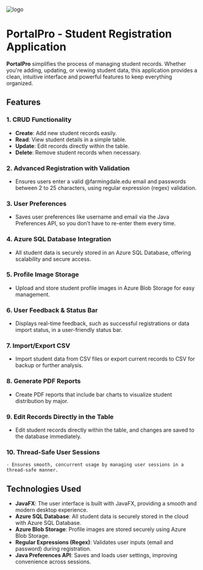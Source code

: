 ![logo](https://github.com/user-attachments/assets/23b7bc91-9269-4226-b129-faf616423dd3)
# **PortalPro** - Student Registration Application

**PortalPro** simplifies the process of managing student records. Whether you're adding, updating, or viewing student data, this application provides a clean, intuitive interface and powerful features to keep everything organized.

## **Features**

### 1. **CRUD Functionality**
   - **Create**: Add new student records easily.
   - **Read**: View student details in a simple table.
   - **Update**: Edit records directly within the table.
   - **Delete**: Remove student records when necessary.

### 2. **Advanced Registration with Validation**
   - Ensures users enter a valid @farmingdale.edu email and passwords between 2 to 25 characters, using regular expression (regex) validation.

### 3. **User Preferences**
   - Saves user preferences like username and email via the Java Preferences API, so you don’t have to re-enter them every time.

### 4. **Azure SQL Database Integration**
   - All student data is securely stored in an Azure SQL Database, offering scalability and secure access.

### 5. **Profile Image Storage**
   - Upload and store student profile images in Azure Blob Storage for easy management.

### 6. **User Feedback & Status Bar**
   - Displays real-time feedback, such as successful registrations or data import status, in a user-friendly status bar.

### 7. **Import/Export CSV**
   - Import student data from CSV files or export current records to CSV for backup or further analysis.

### 8. **Generate PDF Reports**
   - Create PDF reports that include bar charts to visualize student distribution by major.

### 9. **Edit Records Directly in the Table**
   - Edit student records directly within the table, and changes are saved to the database immediately.

### 10. **Thread-Safe User Sessions**
    - Ensures smooth, concurrent usage by managing user sessions in a thread-safe manner.

## **Technologies Used**

- **JavaFX**: The user interface is built with JavaFX, providing a smooth and modern desktop experience.
- **Azure SQL Database**: All student data is securely stored in the cloud with Azure SQL Database.
- **Azure Blob Storage**: Profile images are stored securely using Azure Blob Storage.
- **Regular Expressions (Regex)**: Validates user inputs (email and password) during registration.
- **Java Preferences API**: Saves and loads user settings, improving convenience across sessions.

